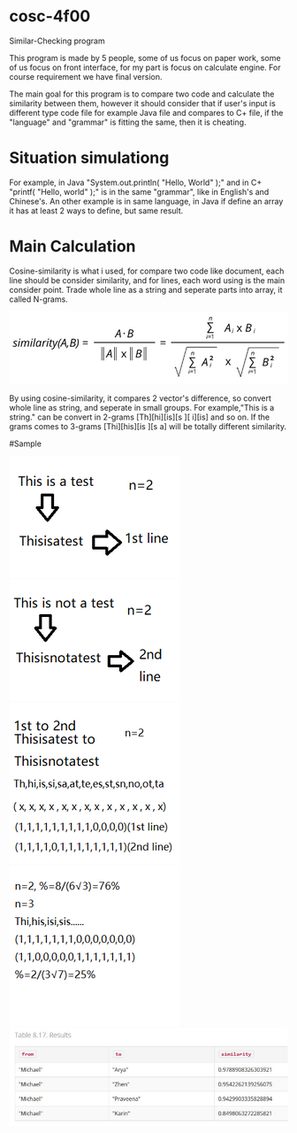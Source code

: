 # cosc-4f00

Similar-Checking program

This program is made by 5 people, some of us focus on paper work, some of us focus on front interface, for my part is focus on calculate engine. For course requirement we have final version.

The main goal for this program is to compare two code and calculate the similarity between them, however it should consider that if user's input is different type code file for example Java file and compares to C+ file, if the "language" and "grammar" is fitting the same, then it is cheating.

# Situation simulationg

For example, in Java "System.out.println( "Hello, World" );" and in C+ "printf( "Hello, world" );" is in the same "grammar", like in English's and Chinese's. An other example is in same language, in Java if define an array it has at least 2 ways to define, but same result.

# Main Calculation
Cosine-similarity is what i used, for compare two code like document, each line should be consider similarity, and for lines, each word using is the main consider point. Trade whole line as a string and seperate parts into array, it called N-grams.

<div><img src="https://github.com/Kasim-An/cosc-4f00/blob/master/cosine-similarity.png"></div>

By using cosine-similarity, it compares 2 vector's difference, so convert whole line as string, and seperate in small groups.
For example,"This is a string." can be convert in 2-grams [Th][hi][is][s ][ i][is] and so on. If the grams comes to 3-grams [Thi][his][is ][s a] will be totally different similarity.

#Sample
<div><img src="https://github.com/Kasim-An/cosc-4f00/blob/master/1.png"></div>
<div><img src="https://github.com/Kasim-An/cosc-4f00/blob/master/2.png"></div>
<div><img src="https://github.com/Kasim-An/cosc-4f00/blob/master/3.png"></div>
<div><img src="https://github.com/Kasim-An/cosc-4f00/blob/master/4.png"></div>

<div><img src="https://github.com/Kasim-An/cosc-4f00/blob/master/sample.jpg"></div>

